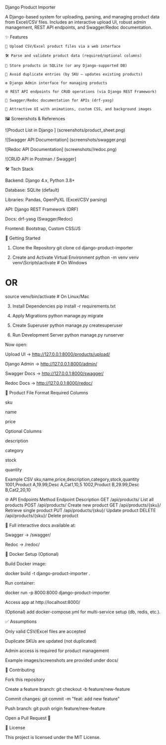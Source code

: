Django Product Importer

A Django-based system for uploading, parsing, and managing product data from Excel/CSV files.
Includes an interactive upload UI, robust admin management, REST API endpoints, and Swagger/Redoc documentation.

✨ Features

    📂 Upload CSV/Excel product files via a web interface

    🛠️ Parse and validate product data (required/optional columns)

    💾 Store products in SQLite (or any Django-supported DB)

    🔄 Avoid duplicate entries (by SKU — updates existing products)

    ⚙️ Django Admin interface for managing products

    🌐 REST API endpoints for CRUD operations (via Django REST Framework)

    📖 Swagger/Redoc documentation for APIs (drf-yasg)

    🎨 Attractive UI with animations, custom CSS, and background images

🖼️ Screenshots & References


![Product List in Django ] (screenshots/product_sheet.png)


![Swagger API Documentation] (screenshots/swagger.png)


![Redoc API Documentation] (screenshots//redoc.png)


![CRUD API in Postman / Swagger] 


🛠 Tech Stack

Backend: Django 4.x, Python 3.8+

Database: SQLite (default)

Libraries: Pandas, OpenPyXL (Excel/CSV parsing)

API: Django REST Framework (DRF)

Docs: drf-yasg (Swagger/Redoc)

Frontend: Bootstrap, Custom CSS/JS

🚀 Getting Started
1. Clone the Repository
git clone <your-repo-url>
cd django-product-importer

2. Create and Activate Virtual Environment
python -m venv venv
venv\Scripts\activate   # On Windows
# OR
source venv/bin/activate  # On Linux/Mac

3. Install Dependencies
pip install -r requirements.txt

4. Apply Migrations
python manage.py migrate

5. Create Superuser
python manage.py createsuperuser

6. Run Development Server
python manage.py runserver


Now open:

Upload UI → http://127.0.0.1:8000/products/upload/

Django Admin → http://127.0.0.1:8000/admin/

Swagger Docs → http://127.0.0.1:8000/swagger/

Redoc Docs → http://127.0.0.1:8000/redoc/

📂 Product File Format
Required Columns

sku

name

price

Optional Columns

description

category

stock

quantity

Example CSV
sku,name,price,description,category,stock,quantity
1001,Product A,19.99,Desc A,Cat1,10,5
1002,Product B,29.99,Desc B,Cat2,20,10

🌐 API Endpoints
Method	Endpoint	Description
GET	/api/products/	List all products
POST	/api/products/	Create new product
GET	/api/products/{sku}/	Retrieve single product
PUT	/api/products/{sku}/	Update product
DELETE	/api/products/{sku}/	Delete product

📌 Full interactive docs available at:

Swagger → /swagger/

Redoc → /redoc/

🐳 Docker Setup (Optional)

Build Docker image:

docker build -t django-product-importer .


Run container:

docker run -p 8000:8000 django-product-importer


Access app at http://localhost:8000/

(Optional) add docker-compose.yml for multi-service setup (db, redis, etc.).

✅ Assumptions

Only valid CSV/Excel files are accepted

Duplicate SKUs are updated (not duplicated)

Admin access is required for product management

Example images/screenshots are provided under docs/

🤝 Contributing

Fork this repository

Create a feature branch: git checkout -b feature/new-feature

Commit changes: git commit -m "feat: add new feature"

Push branch: git push origin feature/new-feature

Open a Pull Request 🎉

📜 License

This project is licensed under the MIT License.
